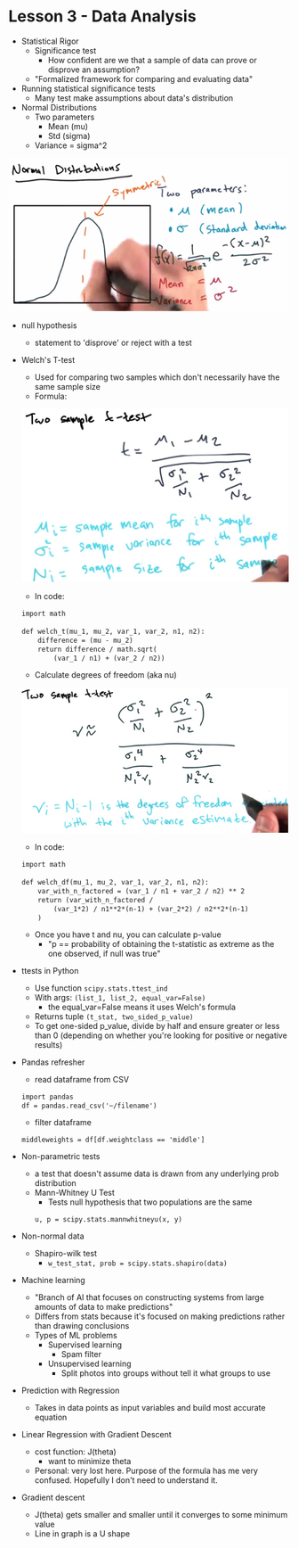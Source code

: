 # Lesson 3 - Data Analysis

* Statistical Rigor
    * Significance test
        * How confident are we that a sample of data can prove or disprove an assumption?
    * "Formalized framework for comparing and evaluating data"
* Running statistical significance tests
    * Many test make assumptions about data's distribution
* Normal Distributions
    * Two parameters
        * Mean (mu)
        * Std (sigma)
    * Variance = sigma^2

<img src="./images/normal-distribution.png"></img>

* null hypothesis
    * statement to 'disprove' or reject with a test
* Welch's T-test
    * Used for comparing two samples which don't necessarily have the same sample size
    * Formula:
        
    <img src="./images/welch-formula.png"></img>

    * In code:
    ```
    import math

    def welch_t(mu_1, mu_2, var_1, var_2, n1, n2):
        difference = (mu - mu_2)
        return difference / math.sqrt(
            (var_1 / n1) + (var_2 / n2))
    ```

    * Calculate degrees of freedom (aka nu) 

    <img src="./images/calculate-degrees-of-freedom.png"></img>

    * In code:
    ```
    import math

    def welch_df(mu_1, mu_2, var_1, var_2, n1, n2):
        var_with_n_factored = (var_1 / n1 + var_2 / n2) ** 2 
        return (var_with_n_factored / 
            (var_1*2) / n1**2*(n-1) + (var_2*2) / n2**2*(n-1)
        )
    ```
    * Once you have t and nu, you can calculate p-value
        * "p == probability of obtaining the t-statistic as extreme as the one observed, if null was true"
* ttests in Python
    * Use function ```scipy.stats.ttest_ind```
    * With args: ```(list_1, list_2, equal_var=False)```
        * the equal_var=False means it uses Welch's formula
    * Returns tuple ```(t_stat, two_sided_p_value)```
    * To get one-sided p_value, divide by half and ensure greater or less than 0 (depending on whether you're looking for positive or negative results)
* Pandas refresher
    * read dataframe from CSV
    ```
    import pandas
    df = pandas.read_csv('~/filename')
    ```
    * filter dataframe
    ```
    middleweights = df[df.weightclass == 'middle']
    ```
* Non-parametric tests
    * a test that doesn't assume data is drawn from any underlying prob distribution
    * Mann-Whitney U Test
        * Tests null hypothesis that two populations are the same
        ```
        u, p = scipy.stats.mannwhitneyu(x, y)
        ```
* Non-normal data
    * Shapiro-wilk test
        * ```w_test_stat, prob = scipy.stats.shapiro(data)```
* Machine learning
    * "Branch of AI that focuses on constructing systems from large amounts of data to make predictions"
    * Differs from stats because it's focused on making predictions rather than drawing conclusions
    * Types of ML problems
        * Supervised learning
            * Spam filter
        * Unsupervised learning
            * Split photos into groups without tell it what groups to use
* Prediction with Regression
    * Takes in data points as input variables and build most accurate equation
* Linear Regression with Gradient Descent
    * cost function: J(theta)
        * want to minimize theta
    * Personal: very lost here. Purpose of the formula has me very confused. Hopefully I don't need to understand it.
* Gradient descent
    * J(theta) gets smaller and smaller until it converges to some minimum value
    * Line in graph is a U shape
    
